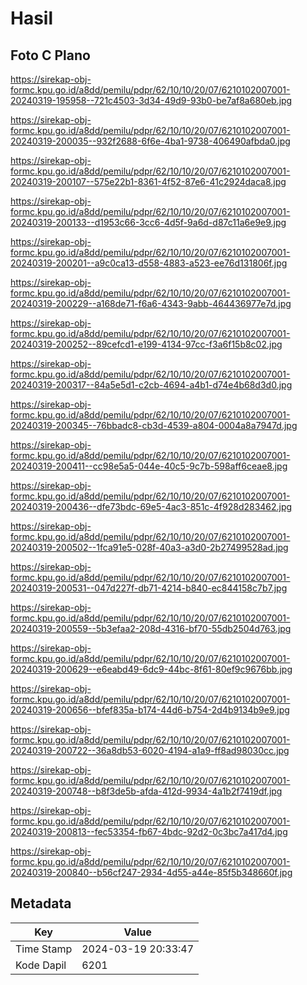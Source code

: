 # Hasil

## Foto C Plano

https://sirekap-obj-formc.kpu.go.id/a8dd/pemilu/pdpr/62/10/10/20/07/6210102007001-20240319-195958--721c4503-3d34-49d9-93b0-be7af8a680eb.jpg

https://sirekap-obj-formc.kpu.go.id/a8dd/pemilu/pdpr/62/10/10/20/07/6210102007001-20240319-200035--932f2688-6f6e-4ba1-9738-406490afbda0.jpg

https://sirekap-obj-formc.kpu.go.id/a8dd/pemilu/pdpr/62/10/10/20/07/6210102007001-20240319-200107--575e22b1-8361-4f52-87e6-41c2924daca8.jpg

https://sirekap-obj-formc.kpu.go.id/a8dd/pemilu/pdpr/62/10/10/20/07/6210102007001-20240319-200133--d1953c66-3cc6-4d5f-9a6d-d87c11a6e9e9.jpg

https://sirekap-obj-formc.kpu.go.id/a8dd/pemilu/pdpr/62/10/10/20/07/6210102007001-20240319-200201--a9c0ca13-d558-4883-a523-ee76d131806f.jpg

https://sirekap-obj-formc.kpu.go.id/a8dd/pemilu/pdpr/62/10/10/20/07/6210102007001-20240319-200229--a168de71-f6a6-4343-9abb-464436977e7d.jpg

https://sirekap-obj-formc.kpu.go.id/a8dd/pemilu/pdpr/62/10/10/20/07/6210102007001-20240319-200252--89cefcd1-e199-4134-97cc-f3a6f15b8c02.jpg

https://sirekap-obj-formc.kpu.go.id/a8dd/pemilu/pdpr/62/10/10/20/07/6210102007001-20240319-200317--84a5e5d1-c2cb-4694-a4b1-d74e4b68d3d0.jpg

https://sirekap-obj-formc.kpu.go.id/a8dd/pemilu/pdpr/62/10/10/20/07/6210102007001-20240319-200345--76bbadc8-cb3d-4539-a804-0004a8a7947d.jpg

https://sirekap-obj-formc.kpu.go.id/a8dd/pemilu/pdpr/62/10/10/20/07/6210102007001-20240319-200411--cc98e5a5-044e-40c5-9c7b-598aff6ceae8.jpg

https://sirekap-obj-formc.kpu.go.id/a8dd/pemilu/pdpr/62/10/10/20/07/6210102007001-20240319-200436--dfe73bdc-69e5-4ac3-851c-4f928d283462.jpg

https://sirekap-obj-formc.kpu.go.id/a8dd/pemilu/pdpr/62/10/10/20/07/6210102007001-20240319-200502--1fca91e5-028f-40a3-a3d0-2b27499528ad.jpg

https://sirekap-obj-formc.kpu.go.id/a8dd/pemilu/pdpr/62/10/10/20/07/6210102007001-20240319-200531--047d227f-db71-4214-b840-ec844158c7b7.jpg

https://sirekap-obj-formc.kpu.go.id/a8dd/pemilu/pdpr/62/10/10/20/07/6210102007001-20240319-200559--5b3efaa2-208d-4316-bf70-55db2504d763.jpg

https://sirekap-obj-formc.kpu.go.id/a8dd/pemilu/pdpr/62/10/10/20/07/6210102007001-20240319-200629--e6eabd49-6dc9-44bc-8f61-80ef9c9676bb.jpg

https://sirekap-obj-formc.kpu.go.id/a8dd/pemilu/pdpr/62/10/10/20/07/6210102007001-20240319-200656--bfef835a-b174-44d6-b754-2d4b9134b9e9.jpg

https://sirekap-obj-formc.kpu.go.id/a8dd/pemilu/pdpr/62/10/10/20/07/6210102007001-20240319-200722--36a8db53-6020-4194-a1a9-ff8ad98030cc.jpg

https://sirekap-obj-formc.kpu.go.id/a8dd/pemilu/pdpr/62/10/10/20/07/6210102007001-20240319-200748--b8f3de5b-afda-412d-9934-4a1b2f7419df.jpg

https://sirekap-obj-formc.kpu.go.id/a8dd/pemilu/pdpr/62/10/10/20/07/6210102007001-20240319-200813--fec53354-fb67-4bdc-92d2-0c3bc7a417d4.jpg

https://sirekap-obj-formc.kpu.go.id/a8dd/pemilu/pdpr/62/10/10/20/07/6210102007001-20240319-200840--b56cf247-2934-4d55-a44e-85f5b348660f.jpg


## Metadata

| Key        | Value               |
| ---------- | ------------------- |
| Time Stamp | 2024-03-19 20:33:47 |
| Kode Dapil | 6201                |



